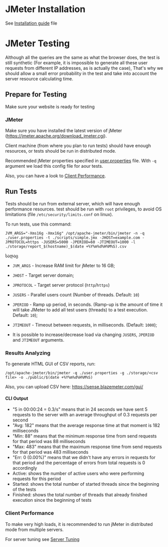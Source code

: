 # JMeter Installation

See [Installation guide](INSTALL.md) file
    
# JMeter Testing

Although all the queries are the same as what the browser does, the test is still synthetic
(For example, it is impossible to generate all these user requests from different IP addresses, as is actually the case),
That's why we should allow a small error probability in the test and take into account the server resource calculating time.

## Prepare for Testing

Make sure your website is ready for testing

### JMeter

Make sure you have installed the latest version of jMeter (https://jmeter.apache.org/download_jmeter.cgi).

Client machine (from where you plan to run tests) should have enough resources, or tests should be run in distributed mode.

Recommended jMeter properties specified in [user.properties](user.properties) file. With `-q` argument we load this config file for aour tests.

Also, you can have a look to [Client Performance](#client-performance).

## Run Tests

Tests should be run from external server, which will have enough performance resources. test should be run with `root` privileges, to avoid OS limitations (file `/etc/security/limits.conf` on linux).

To run tests, use this command:

    JVM_ARGS="-Xms16g -Xmx16g" /opt/apache-jmeter/bin/jmeter -n -q ./user.properties -t ./scripts/simple.jmx -JHOST=example.com -JPROTOCOL=https -JUSERS=5000 -JPERIOD=60 -JTIMEOUT=1000 -l ./storage/report_$(hostname)_$(date +%Y%m%d%H%M%S).csv

სადაც 

- `JVM_ARGS` - Increase RAM limit for jMeter to 16 GB;
- `JHOST` - Target server domain; 
- `JPROTOCOL` - Target server protocol (`http`/`https`)
- `JUSERS` - Parallel users count (Number of threads. Default: `10`)
- `JPERIOD` - Ramp up period, in seconds. (Ramp-up is the amount of time it will take JMeter to add all test users (threads) to a test execution. Default: `10`);
- `JTIMEOUT` - Timeout between requests, in milliseconds. (Default: `1000`);

- It is possible to increase/decrease load via changing `JUSERS`, `JPERIOD` and `JTIMEOUT` arguments.

### Results Analyzing

To generate HTML GUI of CSV reports, run:

    /opt/apache-jmeter/bin/jmeter -q ./user.properties -g ./storage/<csv file> -o ./public/$(date +%Y%m%d%H%M%S)

Also, you can upload CSV here: https://sense.blazemeter.com/gui/

#### CLI Output

- "5 in 00:00:24 = 0.3/s" means that in 24 seconds we have sent 5 requests to the server with an average throughput of 0.3 requests per second
- "Avg: 182" means that the average response time at that moment is 182 milliseconds
- "Min: 88" means that the minimum response time from send requests for that period was 88 milliseconds
- "Max: 483" means that the maximum response time from send requests for that period was 483 milliseconds
- "Err: 0 (0.00%)" means that we didn't have any errors in requests for that period and the percentage of errors from total requests is 0 accordingly
- Active: shows the number of active users who were performing requests for this period
- Started: shows the total number of started threads since the beginning of the tests
- Finished: shows the total number of threads that already finished execution since the beginning of tests

### Client Performance

To make very high loads, it is recommended to run jMeter in distributed mode from multiple servers.

For server tuning see [Server Tuning](INSTALL.md#server-tuning)


